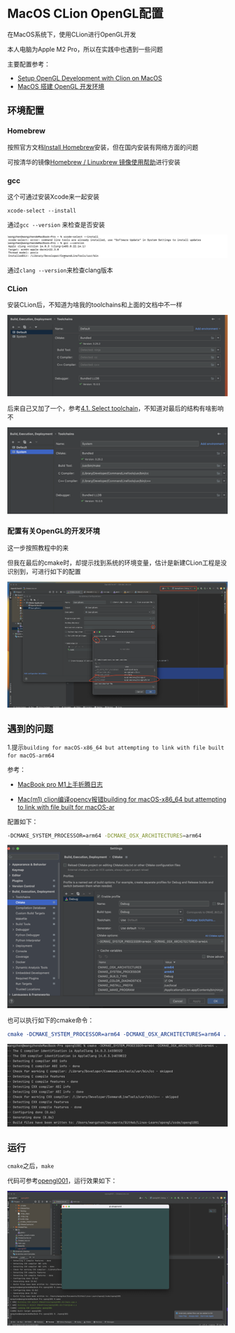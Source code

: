 # MacOS CLion OpenGL配置

在MacOS系统下，使用CLion进行OpenGL开发

本人电脑为Apple M2 Pro，所以在实践中也遇到一些问题

主要配置参考：

+ [Setup OpenGL Development with Clion on MacOS](https://broadgeek.com/2021/01/12/2236/)
+ [MacOS 搭建 OpenGL 开发环境](https://cloud.tencent.com/developer/article/2071165)





## 环境配置

### Homebrew

按照官方文档[Install Homebrew](https://brew.sh/)安装，但在国内安装有网络方面的问题

可按清华的镜像[Homebrew / Linuxbrew 镜像使用帮助](https://mirrors.tuna.tsinghua.edu.cn/help/homebrew/)进行安装



### gcc

这个可通过安装Xcode来一起安装

```shell
xcode-select --install
```

通过`gcc --version` 来检查是否安装

![001](./images/001.png)



通过`clang --version`来检查clang版本



### CLion

安装CLion后，不知道为啥我的toolchains和上面的文档中不一样

![002](./images/002.png)

后来自己又加了一个，参考[4.1. Select toolchain](https://cwiki.apache.org/confluence/pages/viewpage.action?pageId=95651665)，不知道对最后的结构有啥影响不

![003](./images/003.png)





### 配置有关OpenGL的开发环境

这一步按照教程中的来

但我在最后的cmake时，却提示找到系统的环境变量，估计是新建CLion工程是没识别到，可进行如下的配置

![004](./images/004.png)



## 遇到的问题

1.提示`building for macOS-x86_64 but attempting to link with file built for macOS-arm64`

参考：

+ [MacBook pro M1上手折腾日志](https://zhuanlan.zhihu.com/p/348532259)

+ [Mac(m1) clion编译opencv报错building for macOS-x86_64 but attempting to link with file built for macOS-ar](https://blog.csdn.net/gp18391818575/article/details/126553784)

配置如下：

```sh
-DCMAKE_SYSTEM_PROCESSOR=arm64 -DCMAKE_OSX_ARCHITECTURES=arm64
```

![005](./images/005.png)



也可以执行如下的cmake命令：

```cmake
cmake -DCMAKE_SYSTEM_PROCESSOR=arm64 -DCMAKE_OSX_ARCHITECTURES=arm64 .
```

![006](./images/006.png)



## 运行

`cmake`之后，`make`

代码可参考[opengl001](https://github.com/winfredzen/Linux-Learn/tree/main/opengl/code/opengl001)，运行效果如下：

![007](./images/007.png)















































